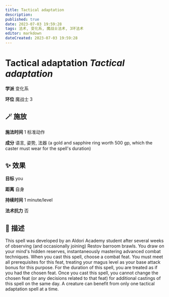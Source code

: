 ```yaml
---
title: Tactical adaptation
description: 
published: true
date: 2023-07-03 19:59:28
tags: 法术, 变化系, 魔战士法术, 3环法术
editor: markdown
dateCreated: 2023-07-03 19:59:28
---
```


# **Tactical adaptation** *Tactical adaptation*

**学派** 变化系 

**环位** 魔战士 3

## 🪄 施放

**施法时间** 1 标准动作

**成分** 语言, 姿势, 法器 (a gold and sapphire ring worth 500 gp, which the caster must wear for the spell's duration)

## ✨ 效果 

**目标** you 

**距离** 自身  

**持续时间** 1 minute/level 

**法术抗力** 否

## 📖 描述

This spell was developed by an Aldori Academy student after several weeks of observing (and occasionally joining) Restov barroom brawls. You draw on your mind's hidden reserves, instantaneously mastering advanced combat techniques. When you cast this spell, choose a combat feat. You must meet all prerequisites for this feat, treating your magus level as your base attack bonus for this purpose. For the duration of this spell, you are treated as if you had the chosen feat. Once you cast this spell, you cannot change the chosen feat (or any decisions related to that feat) for additional castings of this spell on the same day. A creature can benefit from only one tactical adaptation spell at a time.
    